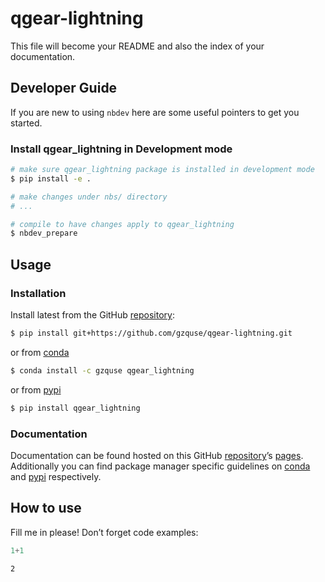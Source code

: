 # qgear-lightning


<!-- WARNING: THIS FILE WAS AUTOGENERATED! DO NOT EDIT! -->

This file will become your README and also the index of your
documentation.

## Developer Guide

If you are new to using `nbdev` here are some useful pointers to get you
started.

### Install qgear_lightning in Development mode

``` sh
# make sure qgear_lightning package is installed in development mode
$ pip install -e .

# make changes under nbs/ directory
# ...

# compile to have changes apply to qgear_lightning
$ nbdev_prepare
```

## Usage

### Installation

Install latest from the GitHub
[repository](https://github.com/gzquse/qgear-lightning):

``` sh
$ pip install git+https://github.com/gzquse/qgear-lightning.git
```

or from [conda](https://anaconda.org/gzquse/qgear-lightning)

``` sh
$ conda install -c gzquse qgear_lightning
```

or from [pypi](https://pypi.org/project/qgear-lightning/)

``` sh
$ pip install qgear_lightning
```

### Documentation

Documentation can be found hosted on this GitHub
[repository](https://github.com/gzquse/qgear-lightning)’s
[pages](https://gzquse.github.io/qgear-lightning/). Additionally you can
find package manager specific guidelines on
[conda](https://anaconda.org/gzquse/qgear-lightning) and
[pypi](https://pypi.org/project/qgear-lightning/) respectively.

## How to use

Fill me in please! Don’t forget code examples:

``` python
1+1
```

    2
